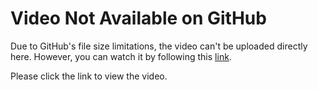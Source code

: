 # Video Not Available on GitHub

Due to GitHub's file size limitations, the video can't be uploaded directly here. However, you can watch it by following this [link](https://drive.google.com/file/d/1BWSMzyAtjld81S4dGQ5YaZ8UJ5ByWvVX/view?usp=sharing).

Please click the link to view the video.
